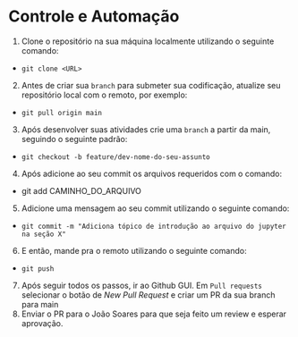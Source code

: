 # Controle e Automação


1. Clone o repositório na sua máquina localmente utilizando o seguinte comando:
  * `git clone <URL>`
2. Antes de criar sua `branch` para submeter sua codificação, atualize seu repositório local com o remoto, por exemplo:
  * `git pull origin main`
3. Após desenvolver suas atividades crie uma `branch` a partir da main, seguindo o seguinte padrão:
  * `git checkout -b feature/dev-nome-do-seu-assunto`
4. Após adicione ao seu commit os arquivos requeridos com o comando:
  * git add CAMINHO_DO_ARQUIVO
5. Adicione uma mensagem ao seu commit utilizando o seguinte comando:
  * `git commit -m "Adiciona tópico de introdução ao arquivo do jupyter na seção X"`
6. E então, mande pra o remoto utilizando o seguinte comando:
  * `git push`
7. Após seguir todos os passos, ir ao Github GUI. Em `Pull requests` selecionar o botão de *New Pull Request* e criar um PR da sua branch para main
8. Enviar o PR para o João Soares para que seja feito um review e esperar aprovação.
